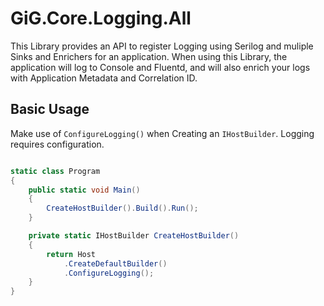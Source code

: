 ﻿# GiG.Core.Logging.All

This Library provides an API to register Logging using Serilog and muliple Sinks and Enrichers for an application. When using this Library, the application will log to Console and Fluentd, and will also enrich your logs with Application Metadata and Correlation ID.

## Basic Usage

Make use of `ConfigureLogging()` when Creating an `IHostBuilder`. Logging requires configuration.

```csharp

static class Program
{
    public static void Main()
    {
        CreateHostBuilder().Build().Run();
    }

    private static IHostBuilder CreateHostBuilder()
    {
        return Host
            .CreateDefaultBuilder()
            .ConfigureLogging();
    }
}

```